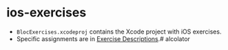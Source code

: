ios-exercises
=============

- `BlocExercises.xcodeproj` contains the Xcode project with iOS exercises.
- Specific assignments are in [Exercise Descriptions](Exercise%20Descriptions/).# alcolator
